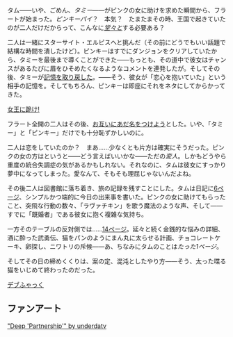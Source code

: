 <!-- title: アフターフラート -->
<!-- relationship: Romantic -->

タム――いや、ごめん、_タミー_――がピンクの女に助けを求めた瞬間から、フラートが始まった。_ピンキーパイ_？　本気？　たまたまその時、王国で起きていたのが二人だけだからって、こんなに[_堂々と_](https://www.youtube.com/live/k9ZejRHvNV0?si=5oTVa93vxXbkNRNy&t=719)する必要ある？

二人は一緒にスターサイト・エルピスへと挑んだ（その前にどうでもいい話題で結構な時間を潰したけど）。ピンキーはすでにダンジョンをクリアしていたから、タミーを最後まで導くことができた――もっとも、その道中で彼女はチャンスがあるたびに眉をひそめたくなるようなコメントを連発したが。そしてその後、タミーが[記憶を取り戻した](https://www.youtube.com/live/k9ZejRHvNV0?si=dDevj4c-e0YI9T3z&t=4099)。――そう、彼女が「恋心を抱いていた」という相手の記憶を。そしてもちろん、ピンキーは即座にそれをネタにしてからかってきた。

[女王に跪け!](#embed:https://www.youtube.com/live/k9ZejRHvNV0?si=pzBa-P_zI6inew3v&t=4306)

フラート全開の二人はその後、[お互いにあだ名をつけよう](https://www.youtube.com/live/k9ZejRHvNV0?si=bugka1vug9q7A9yD&t=5020)とした。いや、「タミー」と「ピンキー」だけでも十分恥ずかしいのに。

二人は恋をしていたのか？　まあ……少なくとも片方は確実にそうだった。ピンクの女の方はというと――どう言えばいいかな――ただの*変人*。しかもどうやら重度の統合失調症の気があるかもしれない。それなのに、タムは彼女にすっかり夢中になってしまった。愛なんて、そもそも理屈じゃないんだよね。

その後二人は図書館に落ち着き、旅の記録を残すことにした。タムは日記に[6ページ](https://www.youtube.com/live/k9ZejRHvNV0?si=3AKlEPdidPRmd0_z&t=9419)、シンプルかつ端的に今日の出来事を書いた。ピンクの女に助けてもらったこと、突飛な行動の数々、「ラヴァチキン」を歌う魔法のような声、そして――すでに「既婚者」である彼女に抱く複雑な気持ち。

一方そのテーブルの反対側では……[14ページ](https://www.youtube.com/live/axlJjQQ_rzU?si=0Q2ZcIVH52OhsBcQ&t=26063)。延々と続く金銭的な悩みの詳細、酒に酔った武勇伝、猫をパンのようにまん丸に太らせる計画、チョコレートケーキ、卵探し、ニワトリの斥候――あ、ちなみにタムのことは*たった1ページ*。

そしてその日の締めくくりは、案の定、混沌としたやり方――そう、太った喋る猫をいじめて終わったのだった。

[デブふゃっく](#embed:https://www.youtube.com/live/axlJjQQ_rzU?si=cGMqUeUDJA2qA5lz&t=27623)

## ファンアート

["Deep 'Partnership'" by underdatv](https://x.com/underdatv/status/1919617636545245333)
